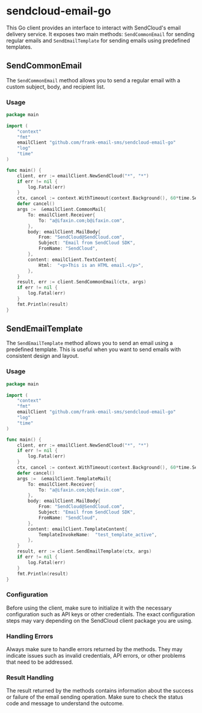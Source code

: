 # sendcloud-email-go

This Go client provides an interface to interact with SendCloud's email delivery service. It exposes two main methods: `SendCommonEmail` for sending regular emails and `SendEmailTemplate` for sending emails using predefined templates.  

## SendCommonEmail  

The `SendCommonEmail` method allows you to send a regular email with a custom subject, body, and recipient list.  

### Usage

```go  
package main  
  
import (
	"context"
	"fmt"
	emailClient "github.com/frank-email-sms/sendcloud-email-go"
	"log"
	"time"
)

func main() {
	client, err := emailClient.NewSendCloud("*", "*")
	if err != nil {
		log.Fatal(err)
	}
	ctx, cancel := context.WithTimeout(context.Background(), 60*time.Second)
	defer cancel()
	args :=  &emailClient.CommonMail{
		To: emailClient.Receiver{
			To: "a@ifaxin.com;b@ifaxin.com",
		},
		body: emailClient.MailBody{
			From: "SendCloud@SendCloud.com",
			Subject: "Email from SendCloud SDK",
			FromName: "SendCloud",
		},
		content: emailClient.TextContent{
            Html:  "<p>This is an HTML email.</p>",
        },
	}
	result, err := client.SendCommonEmail(ctx, args)
	if err != nil {
		log.Fatal(err)
	}
	fmt.Println(result)
}
```

## SendEmailTemplate

The `SendEmailTemplate` method allows you to send an email using a predefined template. This is useful when you want to send emails with consistent design and layout.

### Usage

```go
package main  
  
import (
	"context"
	"fmt"
	emailClient "github.com/frank-email-sms/sendcloud-email-go"
	"log"
	"time"
)

func main() {
	client, err := emailClient.NewSendCloud("*", "*")
	if err != nil {
		log.Fatal(err)
	}
	ctx, cancel := context.WithTimeout(context.Background(), 60*time.Second)
	defer cancel()
	args :=  &emailClient.TemplateMail{
		To: emailClient.Receiver{
			To: "a@ifaxin.com;b@ifaxin.com",
		},
		body: emailClient.MailBody{
			From: "SendCloud@SendCloud.com",
			Subject: "Email from SendCloud SDK",
			FromName: "SendCloud",
		},
		content: emailClient.TemplateContent{
			TemplateInvokeName:  "test_template_active",
		},
	}
	result, err := client.SendEmailTemplate(ctx, args)
	if err != nil {
		log.Fatal(err)
	}
	fmt.Println(result)
}
```

### Configuration

Before using the client, make sure to initialize it with the necessary configuration such as API keys or other credentials. The exact configuration steps may vary depending on the SendCloud client package you are using.

### Handling Errors

Always make sure to handle errors returned by the methods. They may indicate issues such as invalid credentials, API errors, or other problems that need to be addressed.

### Result Handling

The result returned by the methods contains information about the success or failure of the email sending operation. Make sure to check the status code and message to understand the outcome.



